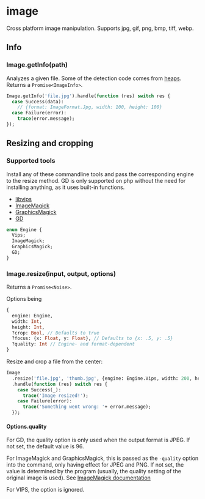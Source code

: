 # image
Cross platform image manipulation. Supports jpg, gif, png, bmp, tiff, webp.

## Info

### Image.getInfo(path)

Analyzes a given file. Some of the detection code comes from [heaps](https://github.com/ncannasse/heaps). Returns a `Promise<ImageInfo>`.

```haxe
Image.getInfo('file.jpg').handle(function (res) switch res {
  case Success(data):
    // {format: ImageFormat.Jpg, width: 100, height: 100}
  case Failure(error):
    trace(error.message);
});
```

## Resizing and cropping

### Supported tools

Install any of these commandline tools and pass the corresponding engine to the resize method. GD is only supported on php without the need for installing anything, as it uses built-in functions.

- [libvips](https://github.com/jcupitt/libvips)
- [ImageMagick](https://github.com/ImageMagick/ImageMagick)
- [GraphicsMagick](http://www.graphicsmagick.org/)
- [GD](http://php.net/manual/en/book.image.php)

```haxe
enum Engine {
  Vips;
  ImageMagick;
  GraphicsMagick;
  GD;
}
```

### Image.resize(input, output, options)

Returns a `Promise<Noise>`.

Options being
```haxe
{
  engine: Engine,
  width: Int,
  height: Int,
  ?crop: Bool, // Defaults to true
  ?focus: {x: Float, y: Float}, // Defaults to {x: .5, y: .5}
  ?quality: Int // Engine- and format-dependent
}
```
Resize and crop a file from the center:

```haxe
Image
  .resize('file.jpg', 'thumb.jpg', {engine: Engine.Vips, width: 200, height: 200})
  .handle(function (res) switch res {
    case Success(_):
      trace('Image resized!');
    case Failure(error):
      trace('Something went wrong: '+ error.message);
  });
```

#### Options.quality
For GD, the quality option is only used when the output format is JPEG. If not set, the default value is 96.

For ImageMagick and GraphicsMagick, this is passed as the `-quality` option into the command, only having effect for JPEG and PNG.
If not set, the value is determined by the program (usually, the quality setting of the original image is used).
See [ImageMagick documentation](https://imagemagick.org/script/command-line-options.php#quality)

For VIPS, the option is ignored.

